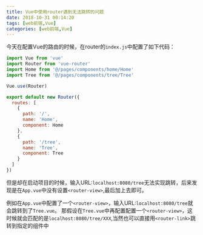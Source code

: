 ```yaml
---
title: Vue中使用router遇到无法跳转的问题
date: 2018-10-31 00:14:20
tags: [web前端,Vue]
categories: [web前端,Vue]
---
```


今天在配置Vue的路由的时候，在router的`index.js`中配置了如下代码：
```js
import Vue from 'vue'
import Router from 'vue-router'
import Home from '@/pages/components/home/Home'
import Tree from '@/pages/components/tree/Tree'

Vue.use(Router)

export default new Router({
  routes: [
    {
      path: '/',
      name: 'Home',
      component: Home
    },
    {
      path: '/tree',
      name: 'Tree',
      component: Tree
    }
  ]
})
```
但是却在启动项目的时候，输入URL:`localhost:8080/tree`无法实现跳转，后来发现是在`App.vue`中没有设置`<router-view>`,最后加上去即可。

例如在`App.vue`中配置了一个`<router-view>`，输入URL:`localhost:8080/tree`就会跳转到了`Tree.vue`。
那假设在`Tree.vue`中再配置配置一个`<router-view>`，这时候就会匹配的是`localhost:8080/tree/XXX`,当然也可以直接用`<router-link>`跳转到指定的组件中